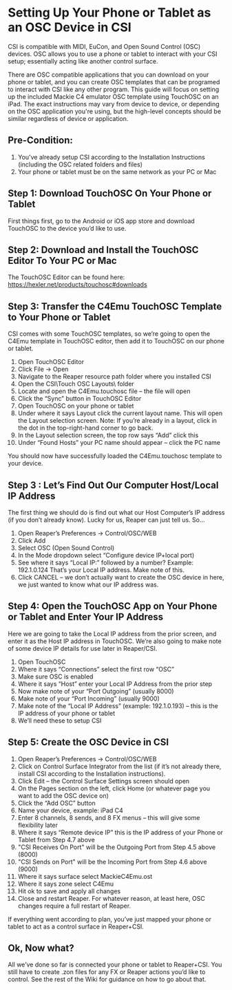 # Setting Up Your Phone or Tablet as an OSC Device in CSI
CSI is compatible with MIDI, EuCon, and Open Sound Control (OSC) devices. OSC allows you to use a phone or tablet to interact with your CSI setup; essentially acting like another control surface. 

There are OSC compatible applications that you can download on your phone or tablet, and you can create OSC templates that can be programed to interact with CSI like any other program. This guide will focus on setting up the included Mackie C4 emulator OSC template using TouchOSC on an iPad.
The exact instructions may vary from device to device, or depending on the OSC application you're using, but the high-level concepts should be similar regardless of device or application.

## Pre-Condition: 
1.	You’ve already setup CSI according to the Installation Instructions (including the OSC related folders and files)
2.	Your phone or tablet must be on the same network as your PC or Mac

## Step 1: Download TouchOSC On Your Phone or Tablet
First things first, go to the Android or iOS app store and download TouchOSC to the device you’d like to use.

## Step 2: Download and Install the TouchOSC Editor To Your PC or Mac
The TouchOSC Editor can be found here: https://hexler.net/products/touchosc#downloads

## Step 3: Transfer the C4Emu TouchOSC Template to Your Phone or Tablet
CSI comes with some TouchOSC templates, so we’re going to open the C4Emu template in TouchOSC editor, then add it to TouchOSC on our phone or tablet.
1.	Open TouchOSC Editor
2.	Click File -> Open
3.	Navigate to the Reaper resource path folder where you installed CSI
4.	Open the CSI\Touch OSC Layouts\ folder
5.	Locate and open the C4Emu.touchosc file – the file will open
6.	Click the “Sync” button in TouchOSC Editor
7.	Open TouchOSC on your phone or tablet
8.	Under where it says Layout click the current layout name. This will open the Layout selection screen. Note: If you’re already in a layout, click in the dot in the top-right-hand corner to go back. 
9.	In the Layout selection screen, the top row says “Add” click this
10.	Under “Found Hosts” your PC name should appear – click the PC name

You should now have successfully loaded the C4Emu.touchosc template to your device.

## Step 3 : Let’s Find Out Our Computer Host/Local IP Address
The first thing we should do is find out what our Host Computer’s IP address (if you don’t already know). Lucky for us, Reaper can just tell us. So…

1.	Open Reaper’s Preferences -> Control/OSC/WEB
2.	Click Add
3.	Select OSC (Open Sound Control)
4.	In the Mode dropdown select “Configure device IP+local port)
5.	See where it says “Local IP:” followed by a number? Example: 192.1.0.124 That’s your Local IP address. Make note of this.
6.	Click CANCEL – we don’t actually want to create the OSC device in here, we just wanted to know what our IP address was.

## Step 4: Open the TouchOSC App on Your Phone or Tablet and Enter Your IP Address
Here we are going to take the Local IP address from the prior screen, and enter it as the Host IP address in TouchOSC. We’re also going to make note of some device IP details for use later in Reaper/CSI.

1.	Open TouchOSC
2.	Where it says “Connections” select the first row “OSC”
3.	Make sure OSC is enabled
4.	Where it says “Host” enter your Local IP Address from the prior step
5.	Now make note of your “Port Outgoing” (usually 8000)
6.	Make note of your “Port Incoming” (usually 9000)
7.	Make note of the “Local IP Address” (example: 192.1.0.193) – this is the IP address of your phone or tablet
8.	We’ll need these to setup CSI

## Step 5: Create the OSC Device in CSI

1.	Open Reaper’s Preferences -> Control/OSC/WEB
2.	Click on Control Surface Integrator from the list (if it’s not already there, install CSI according to the Installation instructions).
3.	Click Edit – the Control Surface Settings screen should open
4.	On the Pages section on the left, click Home (or whatever page you want to add the OSC device on)
5.	Click the “Add OSC” button
6.	Name your device, example: iPad C4
7.	Enter 8 channels, 8 sends, and 8 FX menus – this will give some flexibility later
8.	Where it says “Remote device IP” this is the IP address of your Phone or Tablet from Step 4.7 above
9.	"CSI Receives On Port" will be the Outgoing Port from Step 4.5 above (8000)
10.	"CSI Sends on Port" will be the Incoming Port from Step 4.6 above (9000)
11.	Where it says surface select MackieC4Emu.ost
12.	Where it says zone select C4Emu
13.	Hit ok to save and apply all changes
14.	Close and restart Reaper. For whatever reason, at least here, OSC changes require a full restart of Reaper.

If everything went according to plan, you’ve just mapped your phone or tablet to act as a control surface in Reaper+CSI.

## Ok, Now what?
All we’ve done so far is connected your phone or tablet to Reaper+CSI. You still have to create .zon files for any FX or Reaper actions you’d like to control. See the rest of the Wiki for guidance on how to go about that.
